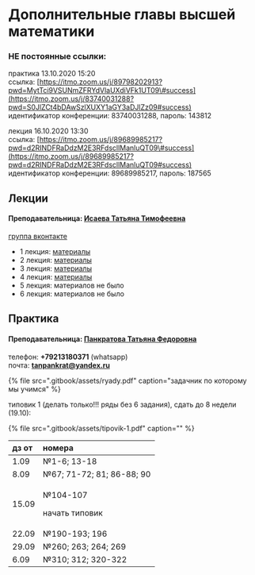 # Дополнительные главы высшей математики

### НЕ постоянные ссылки:

практика 13.10.2020 15:20  
ссылка: [https://itmo.zoom.us/j/89798202913?pwd=MytTci9VSUNmZFRYdVlaUXdiVFk1UT09\#success](https://itmo.zoom.us/j/83740031288?pwd=S0JlZCt4bDAwSzlXUXY1aGY3aDJlZz09#success)  
идентификатор конференции: 83740031288, пароль: 143812

лекция 16.10.2020 13:30  
ссылка: [https://itmo.zoom.us/j/89689985217?pwd=d2RINDFRaDdzM2E3RFdscllManluQT09\#success](https://itmo.zoom.us/j/89689985217?pwd=d2RINDFRaDdzM2E3RFdscllManluQT09#success)  
идентификатор конференции: 89689985217, пароль: 187565

## Лекции

#### Преподавательница: [Исаева Татьяна Тимофеевна](https://isu.ifmo.ru/pls/apex/f?p=2143:3:105747231495544::NO::PID:146553)

[группа вконтакте](https://vk.com/club193548696)

* 1 лекция: [материалы](https://vk.com/wall-193548696_62)
* 2 лекция: [материалы](https://vk.com/wall-193548696_72)
* 3 лекция: [материалы](https://vk.com/wall-193548696_74)
* 4 лекция: [материалы](https://vk.com/wall-193548696_76)
* 5 лекция: материалов не было
* 6 лекция: материалов не было

## Практика

#### Преподавательница: [Панкратова Татьяна Федоровна](https://isu.ifmo.ru/pls/apex/f?p=2143:3:105747231495544::NO::PID:100625)

телефон: **+79213180371** \(whatsapp\)  
почта: **tanpankrat@yandex.ru**

{% file src=".gitbook/assets/ryady.pdf" caption="задачник по которому мы учимся" %}

типовик 1 \(делать только!!! ряды без 6 задания\), сдать до 8 недели \(19.10\):

{% file src=".gitbook/assets/tipovik-1.pdf" caption="" %}



<table>
  <thead>
    <tr>
      <th style="text-align:left">&#x434;&#x437; &#x43E;&#x442;</th>
      <th style="text-align:left">&#x43D;&#x43E;&#x43C;&#x435;&#x440;&#x430;</th>
    </tr>
  </thead>
  <tbody>
    <tr>
      <td style="text-align:left">1.09</td>
      <td style="text-align:left">&#x2116;1-6; 13-18</td>
    </tr>
    <tr>
      <td style="text-align:left">8.09</td>
      <td style="text-align:left">&#x2116;67; 71-72; 81; 86-88; 90</td>
    </tr>
    <tr>
      <td style="text-align:left">15.09</td>
      <td style="text-align:left">
        <p>&#x2116;104-107</p>
        <p>&#x43D;&#x430;&#x447;&#x430;&#x442;&#x44C; &#x442;&#x438;&#x43F;&#x43E;&#x432;&#x438;&#x43A;</p>
      </td>
    </tr>
    <tr>
      <td style="text-align:left">22.09</td>
      <td style="text-align:left">&#x2116;190-193; 196</td>
    </tr>
    <tr>
      <td style="text-align:left">29.09</td>
      <td style="text-align:left">&#x2116;260; 263; 264; 269</td>
    </tr>
    <tr>
      <td style="text-align:left">6.09</td>
      <td style="text-align:left">&#x2116;310; 312; 320-322</td>
    </tr>
  </tbody>
</table>

